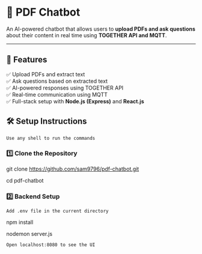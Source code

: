# 📄 PDF Chatbot

An AI-powered chatbot that allows users to **upload PDFs and ask questions** about their content in real time using **TOGETHER API and MQTT**.

---

## 🚀 Features
✅ Upload PDFs and extract text  
✅ Ask questions based on extracted text  
✅ AI-powered responses using TOGETHER API  
✅ Real-time communication using MQTT  
✅ Full-stack setup with **Node.js (Express)** and **React.js** 

## 🛠️ **Setup Instructions**

```Use any shell to run the commands```

### **1️⃣ Clone the Repository**

git clone https://github.com/sam9796/pdf-chatbot.git

cd pdf-chatbot

### **2️⃣ Backend Setup**

```Add .env file in the current directory```

npm install

nodemon server.js

```Open localhost:8080 to see the UI```
